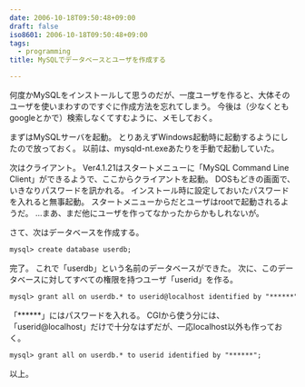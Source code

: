 ```yaml
---
date: 2006-10-18T09:50:48+09:00
draft: false
iso8601: 2006-10-18T09:50:48+09:00
tags:
  - programming
title: MySQLでデータベースとユーザを作成する

---
```


何度かMySQLをインストールして思うのだが、一度ユーザを作ると、大体そのユーザを使いまわすのですぐに作成方法を忘れてしまう。
今後は（少なくともgoogleとかで）検索しなくてすむように、メモしておく。

まずはMySQLサーバを起動。
とりあえずWindows起動時に起動するようにしたので放っておく。
以前は、mysqld-nt.exeあたりを手動で起動していた。

次はクライアント。
Ver4.1.21はスタートメニューに「MySQL Command Line Client」ができるようで、ここからクライアントを起動。
DOSもどきの画面で、いきなりパスワードを訊かれる。
インストール時に設定しておいたパスワードを入れると無事起動。
スタートメニューからだとユーザはrootで起動されるようだ。
…まあ、まだ他にユーザを作ってなかったからかもしれないが。

さて、次はデータベースを作成する。

```default
mysql> create database userdb;
```

完了。
これで「userdb」という名前のデータベースができた。
次に、このデータベースに対してすべての権限を持つユーザ「userid」を作る。

```default
mysql> grant all on userdb.* to userid@localhost identified by "******";
```

「******」にはパスワードを入れる。
CGIから使う分には、「userid@localhost」だけで十分なはずだが、一応localhost以外も作っておく。

```default
mysql> grant all on userdb.* to userid identified by "******";
```

以上。
